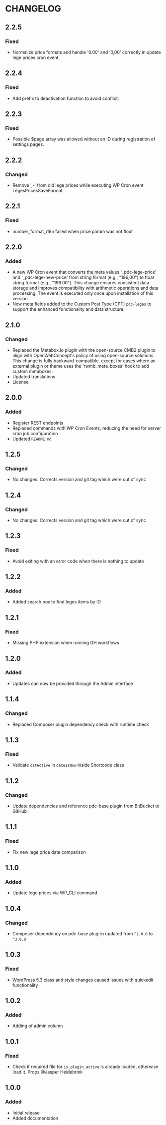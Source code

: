 # CHANGELOG

## 2.2.5

### Fixed

- Normalize price formats and handle '0.00' and '0,00' correctly in update lege prices cron event.

## 2.2.4

### Fixed

- Add prefix to deactivation function to avoid conflict.

## 2.2.3

### Fixed

- Possible $page array was allowed without an ID during registration of settings pages.

## 2.2.2

### Changed

- Remove ',-' from old lege prices while executing WP Cron event LegesPricesSaveFormat

## 2.2.1

### Fixed

- number_format_i18n failed when price param was not float

## 2.2.0

### Added

- A new WP Cron event that converts the meta values '_pdc-lege-price' and '_pdc-lege-new-price' from string format (e.g., "196,00") to float string format (e.g., "196.00"). This change ensures consistent data storage and improves compatibility with arithmetic operations and data processing. The event is executed only once upon installation of this version.
- New meta fields added to the Custom Post Type (CPT) `pdc-leges` to support the enhanced functionality and data structure.

## 2.1.0

### Changed

- Replaced the Metabox.io plugin with the open-source CMB2 plugin to align with OpenWebConcept's policy of using open-source solutions. This change is fully backward-compatible, except for cases where an external plugin or theme uses the 'rwmb_meta_boxes' hook to add custom metaboxes.
- Updated translations
- License

## 2.0.0

### Added

- Register REST endpoints
- Replaced commands with WP Cron Events, reducing the need for server cron job configuration
- Updated `README.md`

## 1.2.5

### Changed

- No changes. Corrects version and git tag which were out of sync

## 1.2.4

### Changed

- No changes. Corrects version and git tag which were out of sync

## 1.2.3

### Fixed

- Avoid exiting with an error code when there is nothing to update

## 1.2.2

### Added

- Added search box to find leges items by ID

## 1.2.1

### Fixed

- Missing PHP extension when running GH workflows

## 1.2.0

### Added

- Updates can now be provided through the Admin interface

## 1.1.4

### Changed

- Replaced Composer plugin dependency check with runtime check

## 1.1.3

### Fixed

- Validate `datActive` in `dateIsNow` inside Shortcode class

## 1.1.2

### Changed

- Update dependencies and reference pdc-base plugin from BitBucket to GitHub

## 1.1.1

### Fixed

- Fix new lege price date comparison

## 1.1.0

### Added

- Update lege prices via WP_CLI command

## 1.0.4

### Changed

- Composer dependency on pdc-base plug-in updated from `^2.0.0` to `^3.0.0`

## 1.0.3

### Fixed

- WordPress 5.3 class and style changes caused issues with quickedit functionality

## 1.0.2

### Added

- Adding of admin column

## 1.0.1

### Fixed

- Check if required file for `is_plugin_active` is already loaded, otherwise load it. Props @Jasper Heidebrink

## 1.0.0

### Added

- Initial release
- Added documentation
